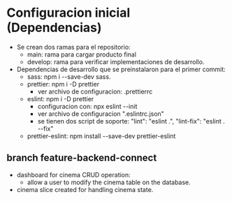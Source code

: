# Configuracion inicial (Dependencias)

- Se crean dos ramas para el repositorio:
  - main: rama para cargar producto final
  - develop: rama para verificar implementaciones de desarrollo.
- Dependencias de desarrollo que se preinstalaron para el primer commit:
  - sass: npm i --save-dev sass.
  - prettier: npm i -D prettier
    - ver archivo de configuracion: .prettierrc
  - eslint: npm i -D prettier
    - configuracion con: npx eslint --init
    - ver archivo de configuracion ".eslintrc.json"
    - se tienen dos script de soporte: "lint": "eslint .", "lint-fix": "eslint . --fix"
  - prettier-eslint: npm install --save-dev prettier-eslint

## branch feature-backend-connect

- dashboard for cinema CRUD operation:
  - allow a user to modify the cinema table on the database.
- cinema slice created for handling cinema state.
